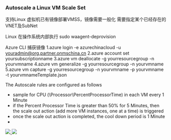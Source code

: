 ### Autoscale a Linux VM Scale Set ###

支持Linux 虚拟机已有镜像部署VMSS，镜像需要一般化
需要指定某个已经存在的VNET及SubNet


Linux 在操作系统内部执行
sudo waagent-deprovision

Azure CLI 捕获镜像
1.azure login -e azurechinacloud -u youradmin@org.partner.onmschina.cn
2.azure account set yoursubscriptionname
3.azure vm deallocate -g yourresourcegroup -n yourvmname
4.azure vm generalize -g yourresourcegroup -n yourvmname
5.azure vm capture -g yourresourcegroup -n yourvmname -p yourvmname -t yourvmnameTemplate.json

The Autoscale rules are configured as follows
- sample for CPU (\\Processor\\PercentProcessorTime) in each VM every 1 Minute
- if the Percent Processor Time is greater than 50% for 5 Minutes, then the scale out action (add more VM instances, one at a time) is triggered
- once the scale out action is completed, the cool down period is 1 Minute
-


<a href="https://portal.azure.cn/#create/Microsoft.Template/uri/https%3A%2F%2Fraw.githubusercontent.com%2Fdafoyiming%2Fazure-quick-start-china%2Fmeat%2F201-vmss-customerimage-autoscale-existing-vnet%2Fazuredeploy.json" target="_blank">
    <img src="http://azuredeploy.net/deploybutton.png"/>
</a>
<a href="http://armviz.io/#/?load=https%3A%2F%2Fraw.githubusercontent.com%2FAzure%2Fazure-quickstart-templates%2Fmaster%2F201-vmss-ubuntu-autoscale%2Fazuredeploy.json" target="_blank">
    <img src="http://armviz.io/visualizebutton.png"/>
</a>
